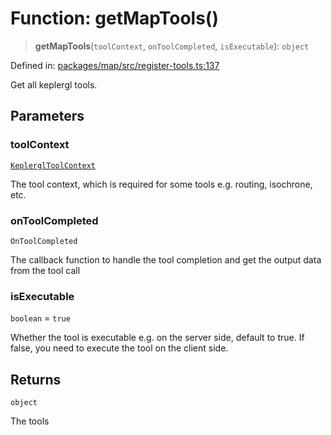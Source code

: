 # Function: getMapTools()

> **getMapTools**(`toolContext`, `onToolCompleted`, `isExecutable`): `object`

Defined in: [packages/map/src/register-tools.ts:137](https://github.com/GeoDaCenter/openassistant/blob/2c7e2a603db0fcbd6603996e5ea15006191c5f7f/packages/map/src/register-tools.ts#L137)

Get all keplergl tools.

## Parameters

### toolContext

[`KeplerglToolContext`](../type-aliases/KeplerglToolContext.md)

The tool context, which is required for some tools e.g. routing, isochrone, etc.

### onToolCompleted

`OnToolCompleted`

The callback function to handle the tool completion and get the output data from the tool call

### isExecutable

`boolean` = `true`

Whether the tool is executable e.g. on the server side, default to true. If false, you need to execute the tool on the client side.

## Returns

`object`

The tools
